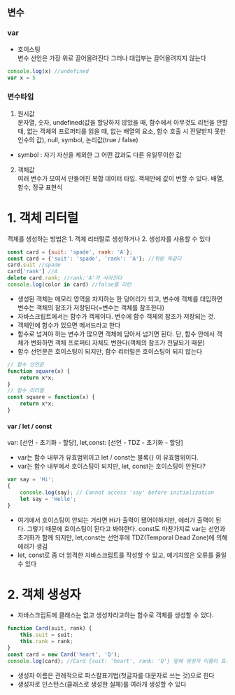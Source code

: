## 변수

### var
- 호이스팅   
변수 선언은 가장 위로 끌어올려진다 그러나 대입부는 끌어올려지지 않는다   
```javascript
console.log(x) //undefined
var x = 5
```

### 변수타입
1. 원시값   
 문자열, 숫자, undefined(값을 할당하지 않았을 때, 함수에서 아무것도 리턴을 안할때, 없는 객체의 프로퍼티를 읽을 때, 없는 배열의 요소, 함수 호출 시 전달받지 못한 인수의 값), null, symbol, 논리값(true / false)     
- symbol : 자기 자신을 제외한 그 어떤 값과도 다른 유일무이한 값   

2. 객체값   
 여러 변수가 모여서 만들어진 복합 데이터 타입. 객체안에 값이 변할 수 있다. 배열, 함수, 정규 표현식      

# 1. 객체 리터럴
객체를 생성하는 방법은 1. 객체 리터럴로 생성하거나 2. 생성자를 사용할 수 있다   
```javascript
const card = {suit: 'spade', rank: 'A'};
const card = {'suit': 'spade', 'rank': 'A'}; //위랑 똑같다
card.suit //spade
card['rank'] //A
delete card.rank; //rank:'A'가 사라진다
console.log(color in card) //false를 리턴
```
- 생성된 객체는 메모리 영역을 차지하는 한 덩어리가 되고, 변수에 객체를 대입하면 변수는 객체의 참조가 저장된다(=변수는 객체를 참조한다)    
- 자바스크립트에서는 함수가 객체이다. 변수에 함수 객체의 참조가 저장되는 것.    
- 객체안에 함수가 있으면 메서드라고 한다   
- 함수로 넘겨야 하는 변수가 많으면 객체에 담아서 넘기면 된다. 단, 함수 안에서 객체가 변화하면 객체 프로퍼티 자체도 변한다(객체의 참조가 전달되기 때문)   
- 함수 선언문은 호이스팅이 되지만, 함수 리터럴은 호이스팅이 되지 않는다   
```javascript
// 함수 선언문
function square(x) {
    return x*x;
}
// 함수 리터럴
const square = function(x) {
    return x*x;
}
```

#### var / let / const
var: [선언 - 초기화 - 할당], let,const: [선언 - TDZ - 초기화 - 할당]   
- var는 함수 내부가 유효범위이고 let / const는 블록{} 이 유효범위이다.   
- var는 함수 내부에서 호이스팅이 되지만, let, const는 호이스팅이 안된다?
```javascript
var say = 'Hi';
{
    console.log(say); // Cannot access 'say' before initialization
    let say = 'Hello';
}
```
- 여기에서 호이스팅이 안되는 거라면 Hi가 출력이 됐어야하지만, 에러가 출력이 된다. 그렇기 때문에 호이스팅이 된다고 봐야한다. const도 마찬가지로 var는 선언과 초기화가 함께 되지만, let,const는 선언후에 TDZ(Temporal Dead Zone)에 의해 에러가 생김   
- let, const로 좀 더 엄격한 자바스크립트를 작성할 수 있고, 예기치않은 오류를 줄일 수 있다   

# 2. 객체 생성자
- 자바스크립트에 클래스는 없고 생성자라고하는 함수로 객체를 생성할 수 있다.   
```javascript
function Card(suit, rank) {
    this.suit = suit;
    this.rank = rank;
}
const card = new Card('heart', 'Q');
console.log(card); //Card {suit: 'heart', rank: 'Q'} 앞에 생성자 이름이 표시된다   
```
- 생성자 이름은 관례적으로 파스칼표기법(첫글자를 대문자로 쓰는 것)으로 한다   
- 생성자로 인스턴스(클래스로 생성한 실체)를 여러개 생성할 수 있다   